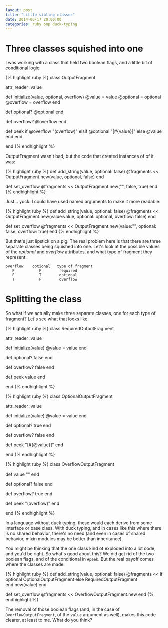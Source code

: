 ```yaml
---
layout: post
title: "Little sibling classes"
date: 2014-06-17 20:00:00
categories: ruby oop duck-typing
---
```


# Three classes squished into one

I was working with a class that held two boolean flags, and a little
bit of conditional logic:

{% highlight ruby %}
class OutputFragment

  attr_reader :value

  def initialize(value, optional, overflow)
    @value = value
    @optional = optional
    @overflow = overflow
  end

  def optional?
    @optional
  end

  def overflow?
    @overflow
  end

  def peek
    if @overflow
      "(overflow)"
    elsif @optional
      "[#{value}]"
    else
      @value
    end
  end

end
{% endhighlight %}

OutputFragment wasn't bad, but the code that created instances of of
it was:

{% highlight ruby %}
def add_string(value, optional: false)
  @fragments << OutputFragment.new(value, optional, false)
end

def set_overflow
  @fragments << OutputFragment.new("", false, true)
end
{% endhighlight %}

Just... yuck.  I could have used named arguments to make it more
readable:

{% highlight ruby %}
def add_string(value, optional: false)
  @fragments <<
    OutputFragment.new(value:value, optional: optional, overflow: false)
end

def set_overflow
  @fragments << OutputFragment.new(value:"", optional: false, overflow: true)
end
{% endhighlight %}

But that's just lipstick on a pig.  The real problem here is that
there are three separate classes being squished into one.  Let's look
at the possible values of the _optional_ and _overflow_ attributes,
and what type of fragment they represent:

    overflow    optional   type of fragment
       F           F        required
       F           T        optional
       T           F        overflow

# Splitting the class

So what if we actually make three separate classes, one for each type
of fragment?  Let's see what that looks like:

{% highlight ruby %}
class RequiredOutputFragment

  attr_reader :value

  def initialize(value)
    @value = value
  end

  def optional?
    false
  end

  def overflow?
    false
  end

  def peek
    value
  end

end
{% endhighlight %}

{% highlight ruby %}
class OptionalOutputFragment

  attr_reader :value

  def initialize(value)
    @value = value
  end

  def optional?
    true
  end

  def overflow?
    false
  end

  def peek
    "[#{@value}]"
  end

end
{% endhighlight %}

{% highlight ruby %}
class OverflowOutputFragment

  def value
    ""
  end

  def optional?
    false
  end

  def overflow?
    true
  end

  def peek
    "(overflow)"
  end

end
{% endhighlight %}

In a language without duck typing, these would each derive from some
interface or base class.  With duck typing, and in cases like this
where there is no shared behavior, there's no need (and even in cases
of shared behavior, mixin modules may be better than inheritance).

You might be thinking that the one class kind of exploded into a lot
code, and you'd be right.  So what's good about this?  We did get rid
of the two boolean flags, and of the conditional in `#peek`.  But
the real payoff comes where the classes are made:

{% highlight ruby %}
def add_string(value, optional: false)
  @fragments << if optional
                  OptionalOutputFragment
                else
                  RequiredOutputFragment
                end.new(value)
end

def set_overflow
  @fragments << OverflowOutputFragment.new
end
{% endhighlight %}

The removal of those boolean flags (and, in the case of
`OverflowOutputFragment`, of the `value` argument as well), makes this
code clearer, at least to me.  What do you think?

